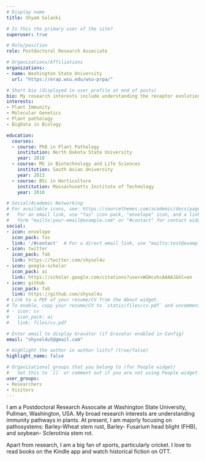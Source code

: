 ```yaml
---
# Display name
title: Shyam Solanki

# Is this the primary user of the site?
superuser: true

# Role/position
role: Postdoctoral Research Associate

# Organizations/Affiliations
organizations:
- name: Washington State University
  url: "https://orap.wsu.edu/wsu-prpa/"

# Short bio (displayed in user profile at end of posts)
bio: My research interests include understanding the receptor evolution in plant immunity and counterevolution of patogen resitance mechanisms.
interests:
- Plant Immunity
- Molecular Genetics
- Plant pathology
- BigData in Biology

education:
  courses:
  - course: PhD in Plant Pathology
    institution: North Dakota State University
    year: 2018
  - course: MS in Biotechnology and Life Sciences
    institution: South Asian University
    year: 2013
  - course: BSc in Horticulture
    institution: Massachusetts Institute of Technology
    year: 2010

# Social/Academic Networking
# For available icons, see: https://sourcethemes.com/academic/docs/page-builder/#icons
#   For an email link, use "fas" icon pack, "envelope" icon, and a link in the
#   form "mailto:your-email@example.com" or "#contact" for contact widget.
social:
- icon: envelope
  icon_pack: fas
  link: '/#contact'  # For a direct email link, use "mailto:test@example.org".
- icon: twitter
  icon_pack: fab
  link: https://twitter.com/shysol4u
- icon: google-scholar
  icon_pack: ai
  link: https://scholar.google.com/citations?user=WGHcvhcAAAAJ&hl=en
- icon: github
  icon_pack: fab
  link: https://github.com/shysol4u
# Link to a PDF of your resume/CV from the About widget.
# To enable, copy your resume/CV to `static/files/cv.pdf` and uncomment the lines below.
# - icon: cv
#   icon_pack: ai
#   link: files/cv.pdf

# Enter email to display Gravatar (if Gravatar enabled in Config)
email: "shysol4u5@gmail.com"

# Highlight the author in author lists? (true/false)
highlight_name: false

# Organizational groups that you belong to (for People widget)
#   Set this to `[]` or comment out if you are not using People widget.
user_groups:
- Researchers
- Visitors
---
```


I am a Postdoctoral Research Assocaite at Washington State University, Pullman, Washington, USA. My broad research interests are understanding immunity pathways in plants. At present, I am majorly focusing on pathosystems: Barley-Wheat stem rust, Barley- Fusarium head blight (FHB), and soybean- Sclerotinia stem rot.

Apart from research, I am a big fan of sports, particularly cricket. I love to read books on the Kindle app and watch historical fiction on OTT.
